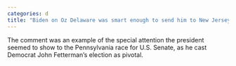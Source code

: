 ```yaml
---
categories: d
title: "Biden on Oz Delaware was smart enough to send him to New Jersey"
---
```

The comment was an example of the special attention the president seemed to show to the Pennsylvania race for U.S. Senate, as he cast Democrat John Fetterman’s election as pivotal.